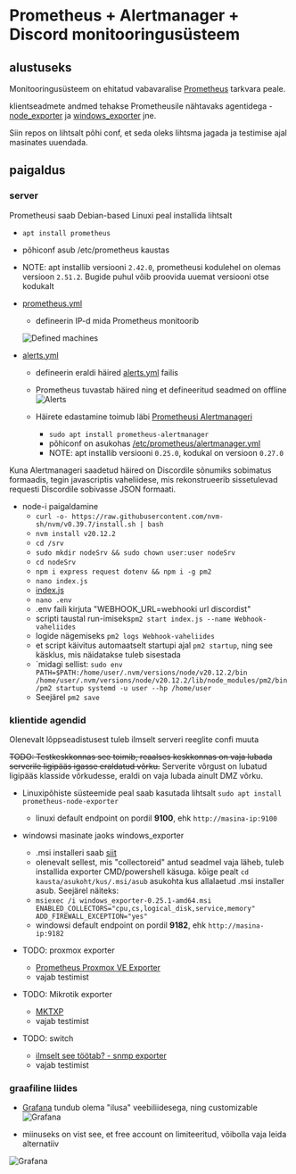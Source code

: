 # Prometheus + Alertmanager + Discord monitooringusüsteem
 
## alustuseks

Monitooringusüsteem on ehitatud vabavaralise [Prometheus](https://github.com/prometheus/prometheus) tarkvara peale. 

klientseadmete andmed tehakse Prometheusile nähtavaks agentidega - [node_exporter](https://github.com/prometheus/node_exporter) ja [windows_exporter](https://github.com/prometheus-community/windows_exporter/tree/master) jne.

Siin repos on lihtsalt põhi conf, et seda oleks lihtsma jagada ja testimise ajal masinates uuendada. 

## paigaldus

### server

Prometheusi saab Debian-based Linuxi peal installida lihtsalt
- ```apt install prometheus```
- põhiconf asub /etc/prometheus kaustas
- NOTE: apt installib versiooni ```2.42.0```, prometheusi kodulehel on olemas versioon ```2.51.2```. Bugide puhul võib proovida uuemat versiooni otse kodukalt



- [prometheus.yml](/etc/prometheus/prometheus.yml)
  - defineerin IP-d mida Prometheus monitoorib
  
  ![Defined machines](https://i.imgur.com/nqF5f5l.png)

- [alerts.yml](/etc/prometheus/alerts.yml)
  - defineerin eraldi häired [alerts.yml](/etc/prometheus/alerts.yml) failis

  - Prometheus tuvastab häired ning et defineeritud seadmed on offline
  ![Alerts](https://i.imgur.com/dgblw62.png)

  - Häirete edastamine toimub läbi [Prometheusi Alertmanageri](https://github.com/prometheus/alertmanager)
    - ```sudo apt install prometheus-alertmanager```
    - põhiconf on asukohas [/etc/prometheus/alertmanager.yml](/etc/prometheus/alertmanager.yml)
    - NOTE: apt installib versiooni ```0.25.0```, kodukal on versioon ```0.27.0```
    
Kuna Alertmanageri saadetud häired on Discordile sõnumiks sobimatus formaadis, tegin javascriptis vaheliidese, mis rekonstrueerib sissetulevad requesti Discordile sobivasse JSON formaati.

  - node-i paigaldamine
    - ```curl -o- https://raw.githubusercontent.com/nvm-sh/nvm/v0.39.7/install.sh | bash```
    - ```nvm install v20.12.2```
    - ```cd /srv```
    - ```sudo mkdir nodeSrv && sudo chown user:user nodeSrv```
    - ```cd nodeSrv```
    - ```npm i express request dotenv && npm i -g pm2```
    - ```nano index.js```
    - [index.js](/srv/nodeSrv/index.js)
    - ```nano .env```
    - .env faili kirjuta "WEBHOOK_URL=webhooki url discordist"
    - scripti taustal run-imiseks```pm2 start index.js --name Webhook-vaheliides```
    - logide nägemiseks ```pm2 logs Webhook-vaheliides```
    - et script käivitus automaatselt startupi ajal ```pm2 startup```, ning see käsklus, mis näidatakse tuleb sisestada
    - `midagi sellist: ```sudo env PATH=$PATH:/home/user/.nvm/versions/node/v20.12.2/bin /home/user/.nvm/versions/node/v20.12.2/lib/node_modules/pm2/bin/pm2 startup systemd -u user --hp /home/user```
    - Seejärel ```pm2 save```

### klientide agendid

Olenevalt lõppseadistusest tuleb ilmselt serveri reeglite confi muuta

~~TODO: Testkeskkonnas see toimib, reaalses keskkonnas on vaja lubada serverile ligipääs igasse eraldatud võrku.~~
Serverite võrgust on lubatud ligipääs klasside võrkudesse, eraldi on vaja lubada ainult DMZ võrku. 


- Linuxipõhiste süsteemide peal saab kasutada lihtsalt
```sudo apt install prometheus-node-exporter```
  - linuxi default endpoint on pordil **9100**, ehk ```http://masina-ip:9100```

- windowsi masinate jaoks windows_exporter
  - .msi installeri saab [siit](https://github.com/prometheus-community/windows_exporter/releases)
  - olenevalt sellest, mis "collectoreid" antud seadmel vaja läheb, tuleb installida exporter CMD/powershell käsuga. kõige pealt ```cd kausta/asukoht/kus/.msi/asub``` asukohta kus allalaetud .msi installer asub. 
  Seejärel näiteks:
  - ```msiexec /i windows_exporter-0.25.1-amd64.msi ENABLED_COLLECTORS="cpu,cs,logical_disk,service,memory" ADD_FIREWALL_EXCEPTION="yes"```
  - windowsi default endpoint on pordil **9182**, ehk ```http://masina-ip:9182```

- TODO: proxmox exporter
  - [Prometheus Proxmox VE Exporter](https://github.com/prometheus-pve/prometheus-pve-exporter)
  - vajab testimist

- TODO: Mikrotik exporter
  - [MKTXP](https://github.com/akpw/mktxp)
  - vajab testimist

- TODO: switch
  - [ilmselt see töötab? - snmp exporter](https://github.com/prometheus/snmp_exporter)
  - vajab testimist


### graafiline liides

- [Grafana](https://grafana.com/docs/grafana/latest/getting-started/get-started-grafana-prometheus/) tundub olema "ilusa" veebiliidesega, ning customizable
![Grafana](https://grafana.com/static/img/docs/getting-started/simple_grafana_prom_dashboard.png)

- miinuseks on vist see, et free account on limiteeritud, võibolla vaja leida alternatiiv

![Grafana](https://i.imgur.com/pPvZ1z1.png)

